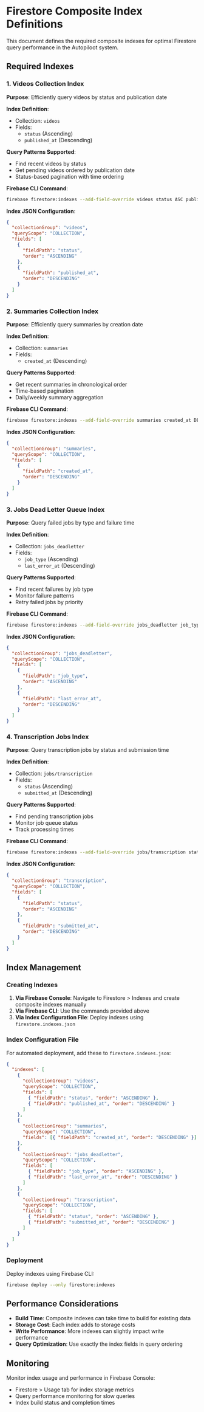 # Firestore Composite Index Definitions

This document defines the required composite indexes for optimal Firestore query performance in the Autopiloot system.

## Required Indexes

### 1. Videos Collection Index

**Purpose**: Efficiently query videos by status and publication date

**Index Definition**:

- Collection: `videos`
- Fields:
  - `status` (Ascending)
  - `published_at` (Descending)

**Query Patterns Supported**:

- Find recent videos by status
- Get pending videos ordered by publication date
- Status-based pagination with time ordering

**Firebase CLI Command**:

```bash
firebase firestore:indexes --add-field-override videos status ASC published_at DESC
```

**Index JSON Configuration**:

```json
{
  "collectionGroup": "videos",
  "queryScope": "COLLECTION",
  "fields": [
    {
      "fieldPath": "status",
      "order": "ASCENDING"
    },
    {
      "fieldPath": "published_at",
      "order": "DESCENDING"
    }
  ]
}
```

### 2. Summaries Collection Index

**Purpose**: Efficiently query summaries by creation date

**Index Definition**:

- Collection: `summaries`
- Fields:
  - `created_at` (Descending)

**Query Patterns Supported**:

- Get recent summaries in chronological order
- Time-based pagination
- Daily/weekly summary aggregation

**Firebase CLI Command**:

```bash
firebase firestore:indexes --add-field-override summaries created_at DESC
```

**Index JSON Configuration**:

```json
{
  "collectionGroup": "summaries",
  "queryScope": "COLLECTION",
  "fields": [
    {
      "fieldPath": "created_at",
      "order": "DESCENDING"
    }
  ]
}
```

### 3. Jobs Dead Letter Queue Index

**Purpose**: Query failed jobs by type and failure time

**Index Definition**:

- Collection: `jobs_deadletter`
- Fields:
  - `job_type` (Ascending)
  - `last_error_at` (Descending)

**Query Patterns Supported**:

- Find recent failures by job type
- Monitor failure patterns
- Retry failed jobs by priority

**Firebase CLI Command**:

```bash
firebase firestore:indexes --add-field-override jobs_deadletter job_type ASC last_error_at DESC
```

**Index JSON Configuration**:

```json
{
  "collectionGroup": "jobs_deadletter",
  "queryScope": "COLLECTION",
  "fields": [
    {
      "fieldPath": "job_type",
      "order": "ASCENDING"
    },
    {
      "fieldPath": "last_error_at",
      "order": "DESCENDING"
    }
  ]
}
```

### 4. Transcription Jobs Index

**Purpose**: Query transcription jobs by status and submission time

**Index Definition**:

- Collection: `jobs/transcription`
- Fields:
  - `status` (Ascending)
  - `submitted_at` (Descending)

**Query Patterns Supported**:

- Find pending transcription jobs
- Monitor job queue status
- Track processing times

**Firebase CLI Command**:

```bash
firebase firestore:indexes --add-field-override jobs/transcription status ASC submitted_at DESC
```

**Index JSON Configuration**:

```json
{
  "collectionGroup": "transcription",
  "queryScope": "COLLECTION",
  "fields": [
    {
      "fieldPath": "status",
      "order": "ASCENDING"
    },
    {
      "fieldPath": "submitted_at",
      "order": "DESCENDING"
    }
  ]
}
```

## Index Management

### Creating Indexes

1. **Via Firebase Console**: Navigate to Firestore > Indexes and create composite indexes manually
2. **Via Firebase CLI**: Use the commands provided above
3. **Via Index Configuration File**: Deploy indexes using `firestore.indexes.json`

### Index Configuration File

For automated deployment, add these to `firestore.indexes.json`:

```json
{
  "indexes": [
    {
      "collectionGroup": "videos",
      "queryScope": "COLLECTION",
      "fields": [
        { "fieldPath": "status", "order": "ASCENDING" },
        { "fieldPath": "published_at", "order": "DESCENDING" }
      ]
    },
    {
      "collectionGroup": "summaries",
      "queryScope": "COLLECTION",
      "fields": [{ "fieldPath": "created_at", "order": "DESCENDING" }]
    },
    {
      "collectionGroup": "jobs_deadletter",
      "queryScope": "COLLECTION",
      "fields": [
        { "fieldPath": "job_type", "order": "ASCENDING" },
        { "fieldPath": "last_error_at", "order": "DESCENDING" }
      ]
    },
    {
      "collectionGroup": "transcription",
      "queryScope": "COLLECTION",
      "fields": [
        { "fieldPath": "status", "order": "ASCENDING" },
        { "fieldPath": "submitted_at", "order": "DESCENDING" }
      ]
    }
  ]
}
```

### Deployment

Deploy indexes using Firebase CLI:

```bash
firebase deploy --only firestore:indexes
```

## Performance Considerations

- **Build Time**: Composite indexes can take time to build for existing data
- **Storage Cost**: Each index adds to storage costs
- **Write Performance**: More indexes can slightly impact write performance
- **Query Optimization**: Use exactly the index fields in query ordering

## Monitoring

Monitor index usage and performance in Firebase Console:

- Firestore > Usage tab for index storage metrics
- Query performance monitoring for slow queries
- Index build status and completion times
